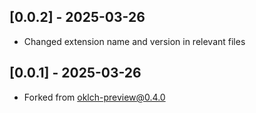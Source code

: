 ## [0.0.2] - 2025-03-26

- Changed extension name and version in relevant files

## [0.0.1] - 2025-03-26

- Forked from oklch-preview@0.4.0
